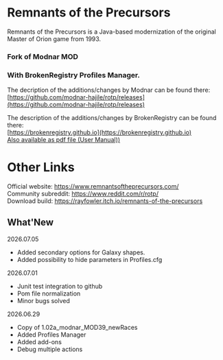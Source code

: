 # Remnants of the Precursors

Remnants of the Precursors is a Java-based modernization of the original Master of Orion game from 1993. <br/>

### Fork of Modnar MOD 
### With BrokenRegistry Profiles Manager. <br/>

The decription of the additions/changes by Modnar can be found there: <br/>
	[https://github.com/modnar-hajile/rotp/releases](https://github.com/modnar-hajile/rotp/releases) <br/>

The description of the additions/changes by BrokenRegistry can be found there: <br/>
	[https://brokenregistry.github.io](https://brokenregistry.github.io) <br/>
	[Also available as pdf file (User Manual))](https://brokenregistry.github.io/pdf/Profiles.pdf) <br/>

# Other Links
Official website: https://www.remnantsoftheprecursors.com/<br/>
Community subreddit: https://www.reddit.com/r/rotp/<br/>
Download build: https://rayfowler.itch.io/remnants-of-the-precursors

## What'New

2026.07.05
  - Added secondary options for Galaxy shapes.
  - Added possibility to hide parameters in Profiles.cfg

2026.07.01
  - Junit test integration to github
  - Pom file normalization
  - Minor bugs solved

2026.06.29
  - Copy of 1.02a_modnar_MOD39_newRaces
  - Added Profiles Manager
  - Added add-ons
  - Debug multiple actions
  